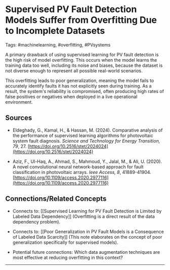 # Supervised PV Fault Detection Models Suffer from Overfitting Due to Incomplete Datasets

Tags: #machinelearning, #overfitting, #PVsystems

A primary drawback of using supervised learning for PV fault detection is the high risk of model overfitting. This occurs when the model learns the training data too well, including its noise and biases, because the dataset is not diverse enough to represent all possible real-world scenarios.

This overfitting leads to poor generalization, meaning the model fails to accurately identify faults it has not explicitly seen during training. As a result, the system's reliability is compromised, often producing high rates of false positives or negatives when deployed in a live operational environment.

## Sources

- Eldeghady, G., Kamal, H., & Hassan, M. (2024). Comparative analysis of the performance of supervised learning algorithms for photovoltaic system fault diagnosis. _Science and Technology for Energy Transition, 79_, 27. [https://doi.org/10.2516/stet/2024024](https://doi.org/10.2516/stet/2024024)
    
- Aziz, F., Ul-Haq, A., Ahmad, S., Mahmoud, Y., Jalal, M., & Ali, U. (2020). A novel convolutional neural network-based approach for fault classification in photovoltaic arrays. _Ieee Access, 8_, 41889-41904. [https://doi.org/10.1109/access.2020.2977116](https://doi.org/10.1109/access.2020.2977116)
    

## Connections/Related Concepts

- Connects to: [[Supervised Learning for PV Fault Detection is Limited by Labeled Data Dependency]] (Overfitting is a direct result of the data dependency problem).
    
- Connects to: [[Poor Generalization in PV Fault Models is a Consequence of Labeled Data Scarcity]] (This note elaborates on the concept of poor generalization specifically for supervised models).
    
- Potential future connections: Which data augmentation techniques are most effective at reducing overfitting in this context?
    

---